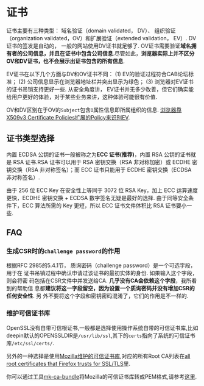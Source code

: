 # 证书

证书主要有三种类型： 域名验证（domain validated， DV）、 组织验证（organization validated，OV）和扩展验证（extended validation， EV）. DV证书的签发是自动的，
一般的网站使用DV证书就足够了. OV证书需要验证**域名拥有者的公司信息，并且在证书中包含公司信息**.尽管如此，**浏览器实际上并不区分OV和DV证书，也不会展示出证书包含的所有信息**.

EV证书在以下几个方面与DV和OV证书不同： (1) EV的验证过程符合CAB论坛标准； (2) 公司信息显示在浏览器地址栏并突出显示为绿色； (3) 浏览器对EV证书的证书吊销支持更好一些.
从安全角度讲， EV证书并无多少改善，但它们确实能给用户更好的体验，对于某些业务来讲，这种体验可能很有价值.

OV和DV区别在于OV的`Subject`包含`O`属性信息即所属组织的信息.
[浏览器靠X509v3 Certificate Policies扩展的Policy来识别EV](https://segmentfault.com/q/1010000011207667).

## 证书类型选择
内置 ECDSA 公钥的证书一般被称之为**ECC 证书(推荐)**，内置 RSA 公钥的证书就是 RSA 证书.RSA 证书可以用于 RSA 密钥交换（RSA 非对称加密）或 ECDHE 密钥交换（RSA 非对称签名）；而 ECC 证书只能用于 ECDHE 密钥交换（ECDSA 非对称签名）.

由于 256 位 ECC Key 在安全性上等同于 3072 位 RSA Key，加上 ECC 运算速度更快，ECDHE 密钥交换 + ECDSA 数字签名无疑是最好的选择. 由于同等安全条件下，ECC 算法所需的 Key 更短，所以 ECC 证书文件体积比 RSA 证书要小一些.

## FAQ
### 生成CSR时的`challenge password`的作用
根据RFC 2985的5.4.1节， 质询密码（challenge password）是一个可选字段，用于在
证书吊销过程中确认申请过该证书的最初实体的身份. 如果输入这个字段，则会将密
码包括在CSR文件中并发送给CA. **几乎没有CA会依赖这个字段**，我所看到的帮助信
息都**建议将这一字段留空，因为设置一个质询密码并没有增加CSR的任何安全性**. 另
外不要将这个字段和密钥密码混淆了，它们的作用是不一样的.

### 维护可信证书库
OpenSSL没有自带可信根证书,一般都是选择使用操作系统自带的可信证书库,比如deepin默认的OPENSSLDIR是`/usr/lib/ssl`,其下的`certs`指向了系统的可信证书库`/etc/ssl/certs/`.

另外的一种选择是使用[Mozilla维护的可信证书库](http://mxr.mozilla.org/mozilla-central/source/security/nss/lib/ckfw/builtins/certdata.txt),对应的所有Root CA列表在[all root certificates that Firefox trusts for SSL/TLS](https://ccadb-public.secure.force.com/mozilla/CACertificatesInFirefoxReport)里.

你可以通过工具[mk-ca-bundle](https://github.com/curl/curl/commit/ec92afc3f4b2ecdd26b01b6a59e8fbddd5783e67)将Mozilla的可信证书库转成PEM格式,请参考[这里](https://curl.haxx.se/docs/caextract.html).